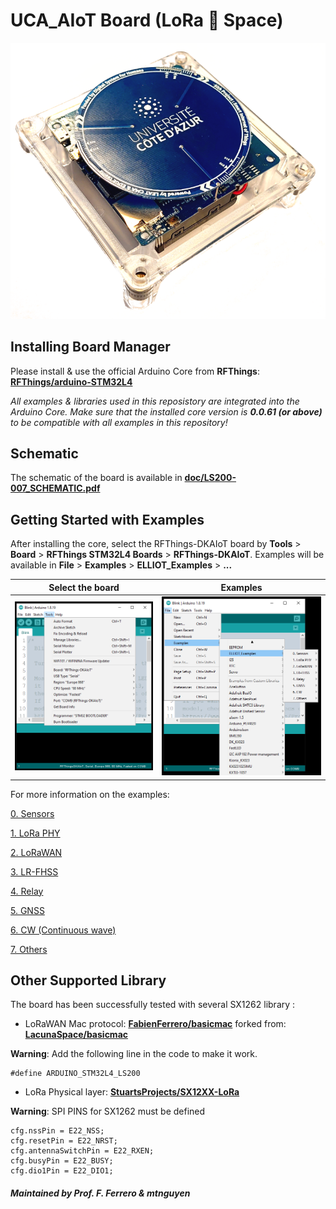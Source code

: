 # UCA_AIoT Board (LoRa :green_heart: Space)


![UCA_AIoT Board](doc/Untitled.png)


## Installing Board Manager

Please install & use the official Arduino Core from **RFThings**: [<b>RFThings/arduino-STM32L4</b>](https://github.com/RFThings/arduino-STM32L4)

*All examples & libraries used in this reposistory are integrated into the Arduino Core. Make sure that the installed core version is **0.0.61 (or above)** to be compatible with all examples in this repository!*

## Schematic

The schematic of the board is available in [<b>doc/LS200-007_SCHEMATIC.pdf</b>](https://github.com/FabienFerrero/DKIOT/blob/main/doc/LS200-007_SCHEMATIC.pdf)

## Getting Started with Examples

After installing the core, select the RFThings-DKAIoT board by **Tools** > **Board** > **RFThings STM32L4 Boards** > **RFThings-DKAIoT**. Examples will be available in **File** > **Examples** > **ELLIOT_Examples** > **...**

Select the board           |  Examples
:-------------------------:|:-------------------------:
![](doc/ToolMenu.png)      |  ![](doc/ExampleMenu.png)

For more information on the examples:

[0. Sensors](examples/0.%20Sensors/)

[1. LoRa PHY](examples/1.%20LoRa%20PHY/)

[2. LoRaWAN](examples/2.%20LoRaWAN/)

[3. LR-FHSS](examples/3.%20LR-FHSS/)

[4. Relay](examples/4.%20Relay/)

[5. GNSS](examples/5.%20GNSS/)

[6. CW (Continuous wave)](examples/6.%20CW/)

[7. Others](examples/7.%20Others/)

## Other Supported Library

The board has been successfully tested with several SX1262 library :

* LoRaWAN Mac protocol: [<b>FabienFerrero/basicmac</b>](https://github.com/FabienFerrero/basicmac) forked from: [<b>LacunaSpace/basicmac</b>](https://github.com/LacunaSpace/basicmac)

**Warning**: Add the following line in the code to make it work.

```
#define ARDUINO_STM32L4_LS200
```

* LoRa Physical layer: [<b>StuartsProjects/SX12XX-LoRa</b>](https://github.com/StuartsProjects/SX12XX-LoRa)

**Warning**: SPI PINS for SX1262 must be defined
```
cfg.nssPin = E22_NSS;
cfg.resetPin = E22_NRST;
cfg.antennaSwitchPin = E22_RXEN;
cfg.busyPin = E22_BUSY;
cfg.dio1Pin = E22_DIO1;
```

##### Maintained by Prof. F. Ferrero & mtnguyen
